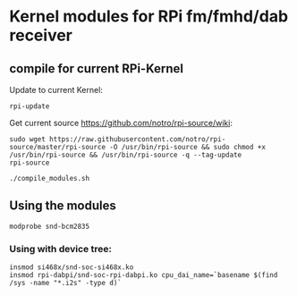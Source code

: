 # Kernel modules for RPi fm/fmhd/dab receiver

## compile for current RPi-Kernel

Update to current Kernel:

```
rpi-update
```

Get current source https://github.com/notro/rpi-source/wiki:

```
sudo wget https://raw.githubusercontent.com/notro/rpi-source/master/rpi-source -O /usr/bin/rpi-source && sudo chmod +x /usr/bin/rpi-source && /usr/bin/rpi-source -q --tag-update
rpi-source
```

```
./compile_modules.sh
```

## Using the modules

```
modprobe snd-bcm2835
```

### Using with device tree:

```
insmod si468x/snd-soc-si468x.ko
insmod rpi-dabpi/snd-soc-rpi-dabpi.ko cpu_dai_name=`basename $(find /sys -name "*.i2s" -type d)`
```
